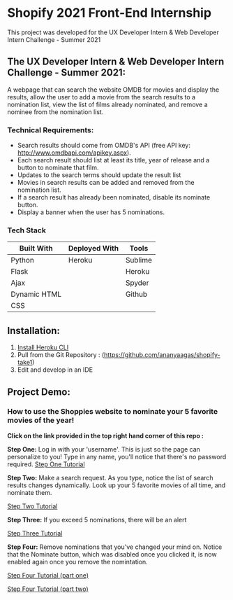 # Shopify 2021 Front-End Internship
This project was developed for the UX Developer Intern & Web Developer Intern Challenge - Summer 2021

## The UX Developer Intern & Web Developer Intern Challenge - Summer 2021:
A webpage that can search the website OMDB for movies and display the results, allow the user to add a movie from the search results to a nomination list, view the list of films already nominated, and remove a nominee from the nomination list.

### Technical Requirements:
- Search results should come from OMDB's API (free API key: http://www.omdbapi.com/apikey.aspx).
- Each search result should list at least its title, year of release and a button to nominate that film.
- Updates to the search terms should update the result list
- Movies in search results can be added and removed from the nomination list.
- If a search result has already been nominated, disable its nominate button.
- Display a banner when the user has 5 nominations.

### Tech Stack
| Built With | Deployed With |Tools |
| ----------- | ----------- | ---- |
| Python | Heroku | Sublime |
| Flask |   | Heroku |
| Ajax |   |  Spyder |
| Dynamic HTML |   | Github |
| CSS |   


## Installation:
1. [Install Heroku CLI](https://devcenter.heroku.com/articles/heroku-cli)
2. Pull from the Git Repository : (https://github.com/ananyaagas/shopify-take1)
3. Edit and develop in an IDE

## Project Demo:
### How to use the Shoppies website to nominate your 5 favorite movies of the year!
**Click on the link provided in the top right hand corner of this repo :**

**Step One:**
Log in with your 'username'. This is just so the page can personalize to you! Type in any name, you'll notice that there's no password required.
[Step One Tutorial](https://drive.google.com/file/d/16fCMxVyTbQycNhgJlfUOSxt2dUNhcjqL/preview)

**Step Two:**
Make a search request. As you type, notice the list of search results changes dynamically. Look up your 5 favorite movies of all time, and nominate them. 

[Step Two Tutorial](https://drive.google.com/file/d/1himxP_FF3iUe1Z9lA6OYu7efkwA9YSZL/preview)

**Step Three:**
If you exceed 5 nominations, there will be an alert

[Step Three Tutorial](https://drive.google.com/file/d/1wDsLnLgRCAbpdhfFKWyfgqYyR0HxhA-R/preview)

**Step Four:**
Remove nominations that you've changed your mind on. Notice that the Nominate button, which was disabled once you clicked it, is now enabled again once you remove the nomintation.

[Step Four Tutorial (part one)](https://drive.google.com/file/d/1pJdePIwXcMulD-g2aK6MD60vb4xjCVa3/preview)

[Step Four Tutorial (part two)](https://drive.google.com/file/d/1tCq151H-DsNzPQKZ-Dim4HF5XDulvsXe/preview)
